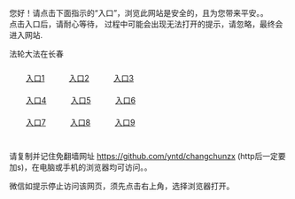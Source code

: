 您好！请点击下面指示的“入口”，浏览此网站是安全的，且为您带来平安。。 <br/>
点击入口后，请耐心等待， 过程中可能会出现无法打开的提示，请忽略，最终会进入网站. </br>

法轮大法在长春<br/>
<div style="padding:10px"><a style="margin:20px" target="_blank" href="https://d11f4fh55yb0d0.cloudfront.net/2Qpsp?cqetkv" id="ccLink1" rel="nofollow">入口1</a> <a target="_blank" style="margin:20px" href="https://d2apo7qpaad5qc.cloudfront.net/2Qpsp?qhdiiuh" id="ccLink2" rel="nofollow">入口2</a> <a style="margin:20px" target="_blank" href="https://d1jpdyf156lkaz.cloudfront.net/2Qpsp?huvki" id="ccLink3" rel="nofollow">入口3</a></div>

<div style="padding:10px" ><a style="margin:20px" target="_blank" href="https://d11f4fh55yb0d0.cloudfront.net/2Qpsp?cqetkv" id="ccLink4" rel="nofollow">入口4</a> <a style="margin:20px" href="https://d2apo7qpaad5qc.cloudfront.net/2Qpsp?qhdiiuh" target="_blank" id="ccLink5" rel="nofollow">入口5</a> <a style="margin:20px" href="https://d1jpdyf156lkaz.cloudfront.net/2Qpsp?huvki" target="_blank" id="ccLink6" rel="nofollow">入口6</a></div>

<div style="padding:10px"><a style="margin:20px" target="_blank" href="https://d11f4fh55yb0d0.cloudfront.net/2Qpsp?cqetkv" id="ccLink7" rel="nofollow">入口7</a> <a style="margin:20px" href="https://d2apo7qpaad5qc.cloudfront.net/2Qpsp?qhdiiuh" target="_blank" id="ccLink8" rel="nofollow">入口8</a> <a style="margin:20px" target="_blank" href="https://d1jpdyf156lkaz.cloudfront.net/2Qpsp?huvki" id="ccLink9" rel="nofollow">入口9</a></div>

<br/>



请复制并记住免翻墙网址 https://github.com/yntd/changchunzx (http后一定要加s)，在电脑或手机的浏览器均可访问。。<br/>

微信如提示停止访问该网页，须先点击右上角，选择浏览器打开。
